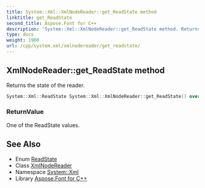 ```yaml
---
title: System::Xml::XmlNodeReader::get_ReadState method
linktitle: get_ReadState
second_title: Aspose.Font for C++
description: 'System::Xml::XmlNodeReader::get_ReadState method. Returns the state of the reader in C++.'
type: docs
weight: 1900
url: /cpp/system.xml/xmlnodereader/get_readstate/
---
```

## XmlNodeReader::get_ReadState method


Returns the state of the reader.

```cpp
System::Xml::ReadState System::Xml::XmlNodeReader::get_ReadState() override
```


### ReturnValue

One of the ReadState values.

## See Also

* Enum [ReadState](../../readstate/)
* Class [XmlNodeReader](../)
* Namespace [System::Xml](../../)
* Library [Aspose.Font for C++](../../../)
